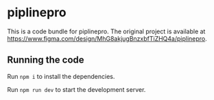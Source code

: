 
  # piplinepro

  This is a code bundle for piplinepro. The original project is available at https://www.figma.com/design/MhG8akjugBnzxbfTiZHQ4a/piplinepro.

  ## Running the code

  Run `npm i` to install the dependencies.

  Run `npm run dev` to start the development server.
  